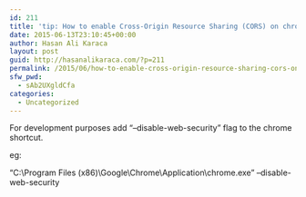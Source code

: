 ```yaml
---
id: 211
title: 'tip: How to enable Cross-Origin Resource Sharing (CORS) on chrome'
date: 2015-06-13T23:10:45+00:00
author: Hasan Ali Karaca
layout: post
guid: http://hasanalikaraca.com/?p=211
permalink: /2015/06/how-to-enable-cross-origin-resource-sharing-cors-on-chrome/
sfw_pwd:
  - sAb2UXgldCfa
categories:
  - Uncategorized
---
```

For development purposes add &#8220;&#8211;disable-web-security&#8221; flag to the chrome shortcut.

eg:

&#8220;C:\Program Files (x86)\Google\Chrome\Application\chrome.exe&#8221; &#8211;disable-web-security
 